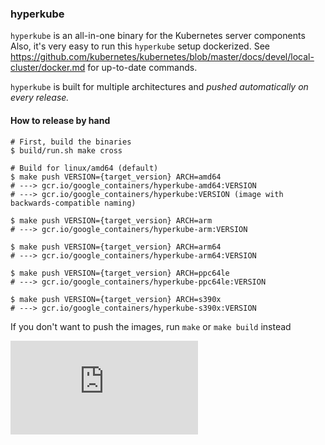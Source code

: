 ### hyperkube

`hyperkube` is an all-in-one binary for the Kubernetes server components
Also, it's very easy to run this `hyperkube` setup dockerized.
See https://github.com/kubernetes/kubernetes/blob/master/docs/devel/local-cluster/docker.md for up-to-date commands.

`hyperkube` is built for multiple architectures and _pushed automatically on every release._

#### How to release by hand

```console
# First, build the binaries
$ build/run.sh make cross

# Build for linux/amd64 (default)
$ make push VERSION={target_version} ARCH=amd64
# ---> gcr.io/google_containers/hyperkube-amd64:VERSION
# ---> gcr.io/google_containers/hyperkube:VERSION (image with backwards-compatible naming)

$ make push VERSION={target_version} ARCH=arm
# ---> gcr.io/google_containers/hyperkube-arm:VERSION

$ make push VERSION={target_version} ARCH=arm64
# ---> gcr.io/google_containers/hyperkube-arm64:VERSION

$ make push VERSION={target_version} ARCH=ppc64le
# ---> gcr.io/google_containers/hyperkube-ppc64le:VERSION

$ make push VERSION={target_version} ARCH=s390x
# ---> gcr.io/google_containers/hyperkube-s390x:VERSION
```

If you don't want to push the images, run `make` or `make build` instead


[![Analytics](https://kubernetes-site.appspot.com/UA-36037335-10/GitHub/cluster/images/hyperkube/README.md?pixel)]()
